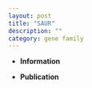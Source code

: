 ```yaml
---
layout: post
title: "SAUR"
description: ""
category: gene family
---
```


* **Information**  

* **Publication**  



